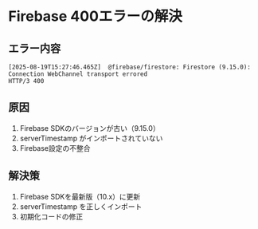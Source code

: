 # Firebase 400エラーの解決

## エラー内容
```
[2025-08-19T15:27:46.465Z]  @firebase/firestore: Firestore (9.15.0): Connection WebChannel transport errored
HTTP/3 400
```

## 原因
1. Firebase SDKのバージョンが古い（9.15.0）
2. serverTimestamp がインポートされていない
3. Firebase設定の不整合

## 解決策
1. Firebase SDKを最新版（10.x）に更新
2. serverTimestamp を正しくインポート
3. 初期化コードの修正